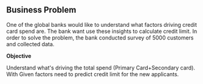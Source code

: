 ## Business Problem

One of the global banks would like to understand what factors driving credit card spend are. The bank want use these insights to calculate credit limit. In order to solve the problem, the bank conducted survey of 5000 customers and collected data.

**Objective**

Understand what's driving the total spend (Primary Card+Secondary card). With Given factors need to predict credit limit for the new applicants.
